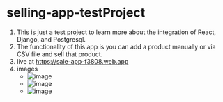 ﻿# selling-app-testProject
 1. This is just a test project to learn more about the integration of React,  Django, and Postgresql.
 2. The functionality of this app is you can add a product manually or via CSV file and sell that product.
 3. live at https://sale-app-f3808.web.app
 4. images
     -  ![image](https://user-images.githubusercontent.com/87574080/197517412-ff23de23-b2a2-4c2d-a93d-3fbac616c4ac.png)
     -  ![image](https://user-images.githubusercontent.com/87574080/197371729-a9182d3e-573d-40de-82bc-8a899c277819.png)
     -  ![image](https://user-images.githubusercontent.com/87574080/197371739-f5f4b8d2-4304-451b-b33d-c063ae56757d.png) 

